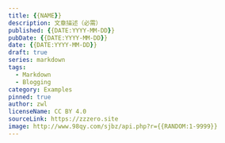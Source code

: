 ```yaml
---
title: {{NAME}}
description: 文章描述（必需）
published: {{DATE:YYYY-MM-DD}}
pubDate: {{DATE:YYYY-MM-DD}}
date: {{DATE:YYYY-MM-DD}}
draft: true
series: markdown
tags:
  - Markdown
  - Blogging
category: Examples
pinned: true
author: zwl
licenseName: CC BY 4.0
sourceLink: https://zzzero.site
image: http://www.98qy.com/sjbz/api.php?r={{RANDOM:1-9999}}
---
```

